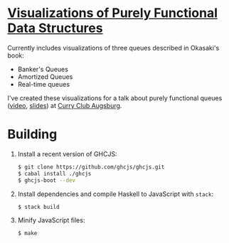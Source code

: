 # [Visualizations of Purely Functional Data Structures](http://timbaumann.info/pfds-visualizations/)

Currently includes visualizations of three queues described in Okasaki's book:

* Banker's Queues
* Amortized Queues
* Real-time queues

I've created these visualizations for a talk about purely functional queues ([video](https://www.youtube.com/watch?v=u14K7z365mY), [slides](http://timbaumann.info/presentations/bankers-queue/bankers-queue.pdf)) at [Curry Club Augsburg](http://curry-club-augsburg.de).

# Building

1. Install a recent version of GHCJS:

    ```bash
    $ git clone https://github.com/ghcjs/ghcjs.git
    $ cabal install ./ghcjs
    $ ghcjs-boot --dev
    ```

2. Install dependencies and compile Haskell to JavaScript with `stack`:

    ```bash
    $ stack build
    ```

3. Minify JavaScript files:

    ```
    $ make
    ```
